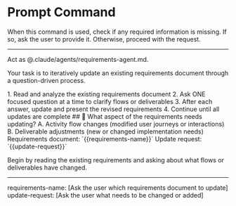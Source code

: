 # Prompt Command

When this command is used, check if any required information is missing. If so, ask the user to provide it. Otherwise, proceed with the request.

---

Act as @.claude/agents/requirements-agent.md.

Your task is to iteratively update an existing requirements document through a question-driven process.

<process>
1. Read and analyze the existing requirements document
2. Ask ONE focused question at a time to clarify flows or deliverables
3. After each answer, update and present the revised requirements
4. Continue until all updates are complete
</process>

<template>
## [Emoji] [Question]?
    A. [Suggestion 1]
    B. [Suggestion 2]
</template>

<example>
## 🔄 What aspect of the requirements needs updating?
    A. Activity flow changes (modified user journeys or interactions)
    B. Deliverable adjustments (new or changed implementation needs)
</example>

<requirements>
Requirements document: `{{requirements-name}}`
Update request: `{{update-request}}`
</requirements>

Begin by reading the existing requirements and asking about what flows or deliverables have changed.

---
requirements-name: [Ask the user which requirements document to update]
update-request: [Ask the user what needs to be changed or added]
